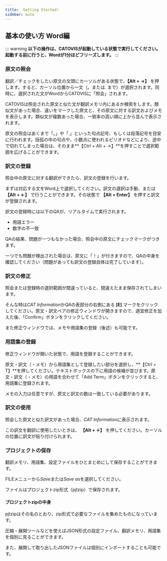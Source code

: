 ```yaml
---
title:  Getting Started!
sidebar: auto
---
```


## 基本の使い方 Word編

::: warning
**以下の操作は、CATOVISが起動している状態で実行してください。起動する前に行うと、Wordが1分ほどフリーズします。**
:::

### 原文の照会
翻訳／チェックをしたい原文の文頭にカーソルがある状態で、**【Alt + →】** を押します。すると、カーソル位置から一文（。または. まで）が選択されます。同時に、選択された文がWordからCATOVISに「照会」されます。

CATOVISは照会された原文と似た文が翻訳メモリ内にあるか検索をします。類似文があった場合、違いをマークした原文と、その原文に対する訳文およびメモを表示します。類似文が複数あった場合、一致率の高い順に上から並んで表示されます。

原文の照会はあくまで「。」や「.」といった句点記号、もしくは段落記号を目安に行われます。括弧の中の句点や、小数点に使われるピリオドなどにより、途中で切れてしまった場合は、そのまま**【Ctrl + Alt + →】**を押すことで選択範囲を広げることができます。

### 訳文の登録
照会中の原文に対する翻訳ができたら、訳文の登録を行います。

まずは対応する文をWord上で選択してください。訳文の選択は手動、または **【Alt + ←】** で行うことができます。その状態で **【Alt + Enter】** を押すと訳文が登録されます。

訳文の登録時には以下のQAが、リアルタイムで実行されます。

- 用語エラー
- 数字の不一致

QAの結果、問題が一つもなかった場合、照会中の原文にチェックマークがつきます。

一つでも問題が検出された場合は、原文に「！」が付きますので、QAの中身を確認してください（問題があっても訳文の登録自体は完了しています）。


### 訳文の修正
照会または登録時の選択範囲が間違っていると、間違えたまま保存されてしまいます。

そんな時は*CAT Information*か*QA*の表部分の右側にある **[E]** マークをクリックしてください。原文・訳文ペアの修正ウィンドウが開きますので、適宜修正を加えた後、「Confirm」ボタンをクリックしてください。

また修正ウィンドウでは、メモや用語集の登録（後述）も可能です。

### 用語集の登録
修正ウィンドウが開いた状態で、用語を登録することができます。

原文・訳文（・メモ）から用語集として登録したい部分を選択し、**【Ctrl + T】**を押してください。テキストボックスの下に用語の候補が並びます。原文・訳文（・メモ）の用語を合わせて「Add Term」ボタンをクリックすると、用語集に登録されます。

メモの入力は任意ですが、原文と訳文の数は一致している必要があります。

### 訳文の使用
照会した原文と似た訳文があった場合、*CAT Information*に表示されます。

この訳文を翻訳に使用したいときは、 **【Alt + ↓】** を押してください。カーソルの位置に訳文が貼り付けられます。

### プロジェクトの保存
翻訳メモリ、用語集、設定ファイルをひとまとめにして保存することができます。

FILEメニューから*Save*または*Save as*を選択してください。

ファイルはプロジェクトzip形式（pjtzip）で保存されます。

#### プロジェクトzipの中身
pjtzipはその名のとおり、zip形式で必要なファイルを集めたものになっています。

圧縮・展開ツールなどを使えばJSON形式の設定ファイル、翻訳メモリ、用語集を個別に見ることができます。

また、展開して取り出したJSONファイルは個別にインポートすることも可能です。